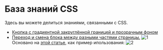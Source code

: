 # База знаний CSS

Здесь вы можете делиться знаниями, связанными с CSS. 

- [Кнопка с градиентной закруглённой границей и прозрачным фоном](https://codepen.io/fanmanutd/pen/dyjxzOB)
- [Переход и смена блока между разными частями страницы.](https://codepen.io/fanmanutd/pen/LYXPJEL)
![1](https://github.com/fullstack-development/front-end-knowledge-base/assets/90761929/504b5eba-1de7-4799-946d-3891e63f49e7)
  Основано на [этой статье](https://css-tricks.com/going-from-solid-to-knockout-text-on-scroll/), как пример ипользования: 
  ![2](https://i0.wp.com/css-tricks.com/wp-content/uploads/2021/01/background-clip-final-1.gif?resize=1000%2C569&ssl=1)